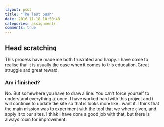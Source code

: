 ```yaml
---
layout: post
title: "The last push"
date: 2016-11-18 10:50:48
categories: assignments
comments: true
---
```


## Head scratching

This process have made me both frustrated and happy.
I have come to realise that it is usually the case when it comes to this education. Great struggle and great reward.


### Am i finished?

No. But somewhere you have to draw a line. You can't force yourself to  understand everything at once.
I have worked hard with this project and i will continue to update the site so that is looks more like i want it.
I think that the main mission was to experiment with the tool that we where given, and apply it to our sites. I think i
have done a good job with that, but there is always room for improvement.

